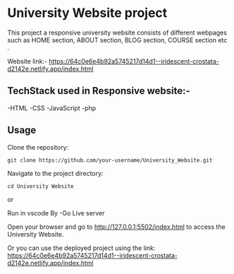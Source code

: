 # University Website project

This project a responsive university website consists of different webpages such as HOME section, ABOUT section, BLOG section, COURSE section etc .

Website link:- https://64c0e6e4b92a5745217d14d1--iridescent-crostata-d2142e.netlify.app/index.html


## TechStack used in Responsive website:-
-HTML
-CSS
-JavaScript
-php


## Usage
Clone the repository:
```shell
git clone https://github.com/your-username/University_Website.git
```
Navigate to the project directory:
```shell
cd University Website
```
or 

Run in vscode By -Go Live server

Open your browser and go to http://127.0.0.1:5502/index.html to access the University Website.  

Or you can use the deployed project using the link: https://64c0e6e4b92a5745217d14d1--iridescent-crostata-d2142e.netlify.app/index.html

